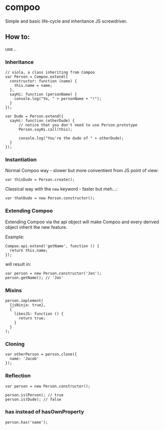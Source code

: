 compoo
======

Simple and basic life-cycle and inheritance JS screwdriver.

## How to:

use...

### Inheritance

    // viola, a class inheriting from Compoo
    var Person = Compoo.extend({
      constructor: function (name) {
        this.name = name;
      },
      sayHi: function (personName) {
        console.log("Yo, " + personName + "!");
      }
    });
    
    var Dude = Person.extend({
      sayHi: function (otherDude) {
          // notice that you don't need to use Person.prototype
          Person.sayHi.call(this);
          
          console.log("You're the dude of " + otherDude);
      }
    });
    
### Instantiation

Normal Compoo way - slower but more conventient from JS point of view:

    var thisDude = Person.create();
    
Classical way with the `new` keyword - faster but meh...:

    var thatDude = new Person.constructor();

### Extending Compoo

Extending Compoo via the api object will make Compoo and every derived object inherit the new feature.

Example:

    Compoo.api.extend('getName', function () {
      return this.name;
    });

will result in:

    var person = new Person.constructor('Jon');
    person.getName(); // 'Jon'

### Mixins

    person.implement(
      {jsNinja: true},
      {
        likesJS: function () {
          return true;
        }
      }
    );

### Cloning

    var otherPerson = person.clone({
      name: 'Jacob'
    });

### Reflection

    var person = new Person.constructor();
    
    person.is(Person); // true
    person.is(Dude); // false

### has instead of hasOwnProperty
    person.has('name');
    
